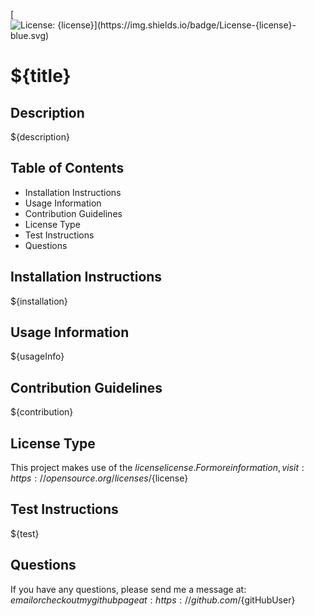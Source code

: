 [![License: ${license}](https://img.shields.io/badge/License-${license}-blue.svg)](https://opensource.org/licenses/MIT)

# ${title}

## Description
${description}

## Table of Contents
* Installation Instructions
* Usage Information
* Contribution Guidelines
* License Type
* Test Instructions
* Questions


## Installation Instructions
${installation}

## Usage Information
${usageInfo}

## Contribution Guidelines
${contribution}

## License Type
This project makes use of the ${license} license. 
For more information, visit: https://opensource.org/licenses/${license}

## Test Instructions
${test}


## Questions
If you have any questions, please send me a message at: ${email}
or check out my github page at: https://github.com/${gitHubUser}